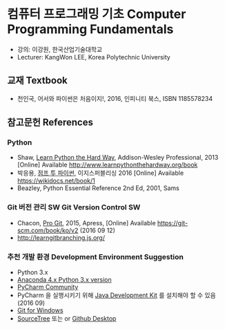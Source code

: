 # 컴퓨터 프로그래밍 기초 Computer Programming Fundamentals

* 강의: 이강원, 한국산업기술대학교
* Lecturer: KangWon LEE, Korea Polytechnic University

## 교재 Textbook

* 천인국, 어서와 파이썬은 처음이지!, 2016, 인피니티 북스, ISBN 1185578234

## 참고문헌 References
### Python
* Shaw, [Learn Python the Hard Way](http://www.learnpythonthehardway.org/book), Addison-Wesley Professional, 2013 [Online] Available http://www.learnpythonthehardway.org/book
* 박응용, [점프 투 파이썬](https://wikidocs.net/book/1), 이지스퍼블리싱 2016 [Online] Available https://wikidocs.net/book/1
* Beazley, Python Essential Reference 2nd Ed, 2001, Sams

### Git 버전 관리 SW Git Version Control SW
* Chacon, [Pro Git](https://git-scm.com/book/ko/v2), 2015, Apress, [Online] Available https://git-scm.com/book/ko/v2 (2016 09 12)
* http://learngitbranching.js.org/

### 추천 개발 환경 Development Environment Suggestion
* Python 3.x
* [Anaconda 4.x Python 3.x version](https://www.continuum.io/downloads)
* [PyCharm Community](https://www.jetbrains.com/pycharm/download/)
* PyCharm 을 실행시키기 위해 [Java Development Kit](http://www.oracle.com/technetwork/java/javase/downloads/index.html) 를 설치해야 할 수 있음 (2016 09)
* [Git for Windows](https://git-scm.com/download/win)
* [SourceTree](https://www.sourcetreeapp.com/download/) 또는 or [Github Desktop](https://desktop.github.com/)

